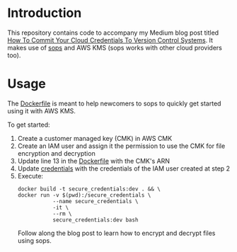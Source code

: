# Introduction

This repository contains code to accompany my Medium blog post titled [How To Commit Your Cloud Credentials To Version Control Systems]().
It makes use of [sops](https://github.com/mozilla/sops) and AWS KMS (sops works with other cloud providers too).

# Usage

The [Dockerfile](Dockerfile) is meant to help newcomers to sops to quickly get started using it with AWS KMS.

To get started:
1. Create a customer managed key (CMK) in AWS CMK
2. Create an IAM user and assign it the permission to use the CMK for file encryption and decryption
2. Update line 13 in the [Dockerfile](Dockerfile) with the CMK's ARN
3. Update [credentials](credentials) with the credentials of the IAM user created at step 2
4. Execute:
     ```shell script
    docker build -t secure_credentials:dev . && \
    docker run -v $(pwd):/secure_credentials \
                --name secure_credentials \
                -it \
                --rm \
                secure_credentials:dev bash
    ```
   Follow along the blog post to learn how to encrypt and decrypt files using sops. 

